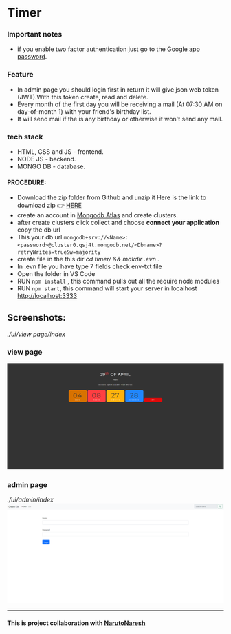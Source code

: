 # Timer


### Important notes
- if you enable two factor authentication just go to the <a href="https://accounts.google.com/signin/v2/challenge/pwd?continue=https%3A%2F%2Fmyaccount.google.com%2Fapppasswords&service=accountsettings&osid=1&rart=ANgoxceliHH3i_yNpwxnNB7Ssvy8wRprr4l6VYxYl77f123oW1xGZMWIvqLUE8VZufTeofV_pfb4kZzinEu37maKdDx4hzl-DQ&TL=AM3QAYYePb_smzztW-pnHuNmNY59Qx4wEO6qehioGMNtHUPW-Vr0qGHaLoOldIsv&flowName=GlifWebSignIn&cid=1&flowEntry=ServiceLogin">Google app password</a>. 

### Feature
- In admin page you should login first in return it will give json web token (JWT).With this token create, read and delete. 
- Every month of the first day you will be receiving a mail (At 07:30 AM on day-of-month 1) with your friend's birthday list.
- It will send mail if the is any birthday or otherwise it won't send any mail.


### tech stack
- HTML, CSS and JS - frontend.
- NODE JS - backend.
- MONGO DB - database.

#### PROCEDURE:
- Download the zip folder from Github and unzip it
Here is the link to download zip 👉
<a href='https://github.com/avinashboy/timer'>HERE</a>
- create an account in <a href="https://www.mongodb.com/try">Mongodb Atlas</a> and create clusters.
- after create clusters click collect and choose **connect your application** copy the db url
- This your db url `mongodb+srv://<Name>:<password>@cluster0.qsj4t.mongodb.net/<Dbname>?retryWrites=true&w=majority`
- create file in the this dir  *cd timer/ && makdir .evn* .
- In .evn file you have type 7 fields check env-txt file
- Open the folder in VS Code
- RUN <code>npm install</code> , this command pulls out all the require node modules
- RUN <code>npm start</code>, this command will start your server in localhost <a href="http://localhost:3333">http://localhost:3333</a>

## Screenshots:
*./ui/view page/index*
### view page
![view page](/screenshot/1.png)

### admin page
*./ui/admin/index*
![admin page](/screenshot/2.png)


---

#### This is project collaboration with <a href="https://github.com/NarutoNaresh">NarutoNaresh</a>
